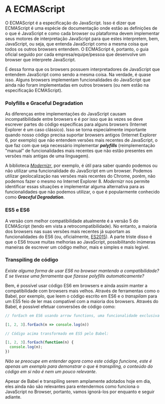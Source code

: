 # A ECMAScript

O ECMAScript é a especificação do JavaScript. Isso é dizer que ECMAScript é uma espécie de documentação onde estão as definições de o que é JavaScript e como cada browser ou plataforma devem implementar seus motores de interpretação JavaScript para que estes interpretem, bem, JavaScript, ou seja, que entenda JavaScript como a mesma coisa que todos os outros browsers entendem. O ECMAScript é, portanto, o guia oficial seguido por cada empresa/equipe/pessoa que desenvolve um browser que interprete JavaScript.

É dessa forma que os browsers possuem interpretadores de JavaScript que entendem JavaScript como sendo a mesma coisa. Na verdade, é quase isso. Alguns browsers implementam funcionalidades do JavaScript que ainda não foram implementadas em outros browsers \(ou nem estão na especificação ECMAScript\).

### Polyfills e Graceful Degradation

As diferenças entre implementações do JavaScript causam incompatibilidade entre browsers e é por isso que às vezes se deve escrever partes do código específicas para alguns browsers \(Internet Explorer é um caso clássico\). Isso se torna especialmente importante quando nosso código precisa suportar browsers antigos \(Internet Explorer 6, por exemplo\) que não entendem versões mais recentes de JavaScript, o que faz com que seja necessário implementar _**polyfills**_ \(reimplementação "manual" de funcionalidades mais recentes que não estão presentes em versões mais antigas de uma linguagem\).

A biblioteca [_Modernizr_](https://modernizr.com/), por exemplo, é útil para saber quando podemos ou não utilizar uma funcionalidade do JavaScript em um browser. Podemos utilizar geolocalização nas versões mais recentes do Chrome, porém, não podemos fazer o mesmo no Internet Explorer 8. _Modernizr_ nos permite identificar essas situações e implementar alguma alternativa para as funcionalidades que não podemos utilizar, o que é popularmente conhecido como _**Graceful Degradation**_.

### **ES5 e ES6**

A versão com melhor compatibilidade atualmente é a versão 5 do ECMAScript \(tendo em vista a retrocompatibilidade\). No entanto, a maioria dos browsers nas suas versões mais recentes já suportam as funcionalidades do ES6 \(ou, oficialmente, [ES2015](http://www.ecma-international.org/ecma-262/6.0/)\). A parte triste disso é que o ES6 trouxe muitas melhorias ao JavaScript, possibilitando inúmeras maneiras de escrever um código melhor, mais e simples e mais legível.

### **Transpiling de código**

_Existe alguma forma de usar ES6 no browser mantendo a compatibilidade? E se tivesse uma ferramenta que fizesse polyfills automaticamente?_

Bem, é possível usar código ES6 em browsers e ainda assim manter a compatibilidade com browsers mais velhos. Através de ferramentas como o Babel, por exemplo, que leem o código escrito em ES6 e o _transpilam_ para um ES5 feio de ler mas compatível com a maioria dos browsers. Através do Babel, é possível efetuar conversões de código como:

```js
// forEach em ES6 usando arrow functions, uma funcionalidade exclusiva do ES6

[1, 2, 3].forEach(n => console.log(n))
```

```js
// Código acima transformado em ES5 pelo Babel:

[1, 2, 3].forEach(function(n) {
  console.log(n);
})
```

_Não se preocupe em entender agora como este código funcione, este é apenas um exemplo para demonstrar o que_ é _transpiling, o conteúdo do código em si não é nem um pouco relevante_.

Apesar de Babel e transpiling serem amplamente adotados hoje em dia, eles ainda não são relevantes para entendermos como funciona o JavaScript no Browser, portanto, vamos ignorá-los por enquanto e seguir adiante.

